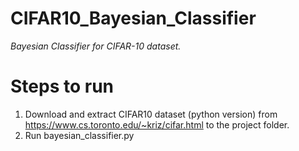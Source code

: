 # CIFAR10_Bayesian_Classifier

_Bayesian Classifier for CIFAR-10 dataset._

# Steps to run

1. Download and extract CIFAR10 dataset (python version) from https://www.cs.toronto.edu/~kriz/cifar.html to the project folder.
2. Run bayesian_classifier.py
